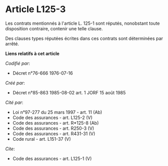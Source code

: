 # Article L125-3

Les contrats mentionnés à l'article L. 125-1 sont réputés, nonobstant toute disposition contraire, contenir une telle
clause. 

Des clauses types réputées écrites dans ces contrats sont déterminées par arrêté.

**Liens relatifs à cet article**

_Codifié par_:

  - Décret n°76-666 1976-07-16

_Créé par_:

  - Décret n°85-863 1985-08-02 art. 1 JORF 15 août 1985

_Cité par_:

  - Loi n°97-277 du 25 mars 1997 - art. 11 (Ab)
  - Code des assurances - art. L125-2 (V)
  - Code des assurances - art. R*125-8 (Ab)
  - Code des assurances - art. R250-3 (V)
  - Code des assurances - art. R431-31 (V)
  - Code rural - art. L151-37 (V)

_Cite_:

  - Code des assurances - art. L125-1 (V)

